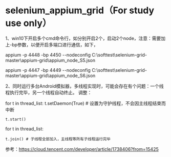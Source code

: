 # selenium_appium_grid（For study use only）

1、win10下开启多个cmd命令行，如分别开启2个，启动2个node，注意：需要加上-bp参数，以便开启多端口进行通信，如下，

appium -p 4448 -bp 4450 --nodeconfig C:\softtest\selenium-grid-master\appium-grid\appium_node_S5.json

appium -p 4447 -bp 4449 --nodeconfig C:\softtest\selenium-grid-master\appium-grid\appium_node_S6.json

2、同时运行多台Android模拟器，多线程实现时，可能会存在有个问题：一个线程执行完毕，另一个线程自动终止。
调整：

for t in thread_list:
    t.setDaemon(True) # 设置为守护线程，不会因主线程结束而中断
    
    t.start()
    
for t in thread_list:

    t.join() # 子线程全部加入，主线程等所有子线程运行完毕

参考：https://cloud.tencent.com/developer/article/1738406?from=15425
